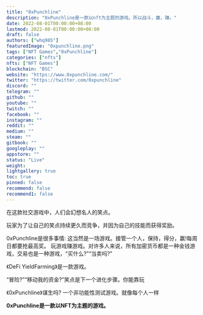 ```yaml
---
title: "0xPunchline"
description: "0xPunchline是一款以nft为主题的游戏。所以战斗，赢，赚。"
date: 2022-08-01T00:00:00+08:00
lastmod: 2022-08-01T00:00:00+08:00
draft: false
authors: ["whq985"]
featuredImage: "0xpunchline.png"
tags: ["NFT Games","0xPunchline"]
categories: ["nfts"]
nfts: ["NFT Games"]
blockchain: "BSC"
website: "https://www.0xpunchline.com/"
twitter: "https://twitter.com/0xpunchline"
discord: ""
telegram: ""
github: ""
youtube: ""
twitch: ""
facebook: ""
instagram: ""
reddit: ""
medium: ""
steam: ""
gitbook: ""
googleplay: ""
appstore: ""
status: "Live"
weight: 
lightgallery: true
toc: true
pinned: false
recommend: false
recommend1: false
---
```



在这款社交游戏中，人们会幻想名人的笑点。

玩家为了让自己的笑点持续更久而竞争，并因为自己的技能而获得奖励。 

0xPunchline是很多事情: 这当然是一场游戏。接管一个人，保持，得分，赢!每周日都要抢最高奖。 玩游戏赚游戏。对许多人来说，所有加密货币都是一种金钱游戏，交易也是一种游戏，“买什么?”“当卖吗?”

《DeFi YieldFarming》是一款游戏。

“冒险?”“移动我的资金?”笑点是下一个进化步骤。你能靠玩

《0xPunchline》谋生吗? 一个非功能性测试游戏。就像每个人一样

**0xPunchline是一款以NFT为主题的游戏。**
